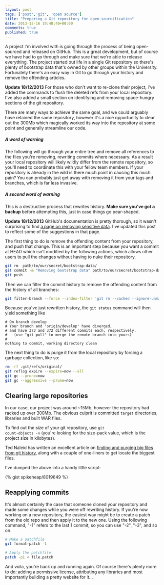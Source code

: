 ```yaml
---
layout: post
tags: ['post','git', 'open source']
title: "Preparing a Git repository for open-sourcification"
date: 2013-12-16 19:48:40+00:00
comments: true
published: true
---
```


A project I'm involved with is going through the process of being open-sourced and released on GitHub. This is a great development, but of course we have had to go through and make sure that we're able to release everything. The project started out life in a single Git repository so there's plenty of bootstrap data that's owned by other groups within the University. Fortunately there's an easy way in Git to go through your history and remove the offending articles. 

<!-- more -->

__Update 18/12/2013__ For those who don't want to re-clone their project, I've added the commands to flush the deleted refs from your local repository. I've also added a small section on identifying and removing space-hungry sections of the git repository.

There are many ways to achieve the same goal, and we could arguably have retained the same repository, however it's a nice opportunity to clear out the 300Mb which magically worked its way into the repository at some point and generally streamline our code.

##### A word of warning
The following will go through your entire tree and remove all references to the files you're removing, rewriting commits where necessary. As a result your local repository will likely wildly differ from the remote repository, so you'll need to coordinate this with your fellow team members. If your repository is already in the wild is there much point in causing this much pain? You can probably just get away with removing it from your tags and branches, which is far less invasive.

##### A second word of warning
This is a destructive process that rewrites history. __Make sure you've got a backup__ before attempting this, just in case things go pear-shaped.

__Update 18/12/2013__ GitHub's documentation is pretty thorough, so it wasn't surprising to find [a page on removing sensitive data](https://help.github.com/articles/remove-sensitive-data). I've updated this post to reflect some of the suggestions in that page.

The first thing to do is remove the offending content from your repository, and push that change. This is an important step because you want a commit at HEAD which isn't modified by the following actions, which allows other users to pull the changes without having to nuke their repository.

``` bash
git rm  path/to/our/secret/bootstrap-data/
git commit -m "Removing bootstrap data" path/to/our/secret/bootstrap-data/
git push
```

Then we can filter the commit history to remove the offending content from the history of all branches:

``` bash
git filter-branch --force --index-filter 'git rm --cached --ignore-unmatch path/to/our/secret/bootstrap-data/' --prune-empty --tag-name-filter cat -- --all
```

Because you've just rewritten history, the <code>git status</code> command will then yield something like

```
# On branch develop
# Your branch and 'origin/develop' have diverged,
# and have 373 and 372 different commits each, respectively.
#   (use "git pull" to merge the remote branch into yours)
#
nothing to commit, working directory clean
```

The next thing to do is purge it from the local repository by forcing a garbage collection, like so:

``` bash
rm -rf .git/refs/original/
git reflog expire --expire=now --all
git gc --prune=now
git gc --aggressive --prune=now
```

## Clearing large repositories
In our case, our project was around ~15Mb, however the repository had racked up over 300Mb. The obvious culprit is committed <code>target</code> directories, libraries and built WAR files.

To find out the size of your git repository, use <code>git count-objects -v</code> (you're looking for the size-pack value, which is the project size in kilobytes). 

Ted Naleid has written an excellent article on [finding and purging big files from git history](http://naleid.com/blog/2012/01/17/finding-and-purging-big-files-from-git-history), along with a couple of one-liners to get locate the biggest files. 

I've dumped the above into a handy little script:

{% gist spikeheap/8019649 %}

<!-- TODO Overwriting history, or pushing a new repository -->

## Reapplying commits
It's almost certainly the case that someone cloned your repository and made some changes while you were off rewriting history. If you're now working on a new repository, the easiest way might be to create a patch from the old repo and then apply it to the new one. Using the following command, "-1" refers to the last 1 commit, so you can use "-2", "-3", and so on.

``` bash
# Make a patchfile 
git format-patch -1

# Apply the patchfile
patch -p1 < file.patch
```

And voila, you're back up and running again. Of course there's plenty more to do: adding a permissive license, attributing any libraries and most importantly building a pretty website for it...
